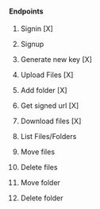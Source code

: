 #### Endpoints
1. Signin [X]
2. Signup 
3. Generate new key [X]
4. Upload Files [X]
5. Add folder [X]
6. Get signed url [X]
7. Download files [X]

8. List Files/Folders
9. Move files
10. Delete files
11. Move folder
12. Delete folder
